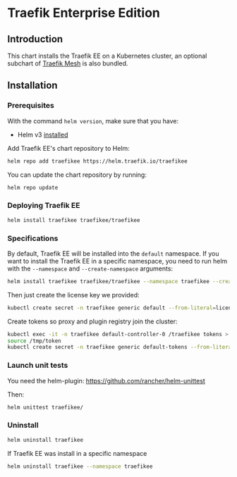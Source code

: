 # Traefik Enterprise Edition

## Introduction

This chart installs the Traefik EE on a Kubernetes cluster, an optional subchart of [Traefik Mesh](https://github.com/traefik/mesh-helm-chart) is also bundled.

## Installation

### Prerequisites

With the command `helm version`, make sure that you have:
- Helm v3 [installed](https://helm.sh/docs/using_helm/#installing-helm)

Add Traefik EE's chart repository to Helm:

```bash
helm repo add traefikee https://helm.traefik.io/traefikee
```

You can update the chart repository by running:

```bash
helm repo update
```

### Deploying Traefik EE

```bash
helm install traefikee traefikee/traefikee
```

### Specifications 

By default, Traefik EE will be installed into the `default` namespace. If you want to install the Traefik EE in a specific namespace, you need to run helm with the `--namespace` and `--create-namespace` arguments:
```bash
helm install traefikee traefikee/traefikee --namespace traefikee --create-namespace
```

Then just create the license key we provided:
```bash
kubectl create secret -n traefikee generic default --from-literal=license=xxxxxxx
```

Create tokens so proxy and plugin registry join the cluster:
```bash
kubectl exec -it -n traefikee default-controller-0 /traefikee tokens > /tmp/token
source /tmp/token
kubectl create secret -n traefikee generic default-tokens --from-literal=controller=$(echo $TRAEFIKEE_CONTROLLER_TOKEN | tr -d '\r') --from-literal=proxy=$(echo $TRAEFIKEE_PROXY_TOKEN | tr -d '\r')
```

### Launch unit tests

You need the helm-plugin: https://github.com/rancher/helm-unittest

Then:

```bash
helm unittest traefikee/
```

### Uninstall

```bash
helm uninstall traefikee
```
If Traefik EE was install in a specific namespace

```bash
helm uninstall traefikee --namespace traefikee
```
